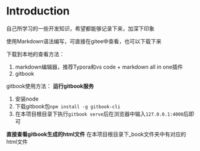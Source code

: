 # Introduction
 
自己所学习的一些开发知识，希望都能够记录下来，加深下印象

使用Markdown语法编写，可直接在gitee中查看，也可以下载下来


下载到本地的查看方法：
 1. markdown编辑器，推荐Typora和vs code + markdown all in one插件
 2. gitbook


gitbook使用方法：
 **运行gitbook服务**
 1. 安装node
 2. 下载gitbook包`npm install -g gitbook-cli`
 3. 在本项目根目录下执行`gitbook serve`后在浏览器中输入`127.0.0.1:4000`后即可

**直接查看gitbook生成的html文件**
在本项目根目录下_book文件夹中有对应的html文件
